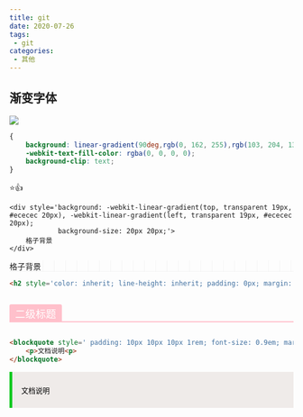 ```yaml
---
title: git
date: 2020-07-26
tags:
 - git
categories: 
 - 其他
---
```




## 渐变字体

![](F:\learning\lulala-s-Blog\.vuepress\public\images\image-20200725180146259.png)

```css
{
	background: linear-gradient(90deg,rgb(0, 162, 255),rgb(103, 204, 134));
    -webkit-text-fill-color: rgba(0, 0, 0, 0);
    background-clip: text;
}
```

⭐👍

```
<div style='background: -webkit-linear-gradient(top, transparent 19px, #ececec 20px), -webkit-linear-gradient(left, transparent 19px, #ececec 20px);
            background-size: 20px 20px;'>
    格子背景
</div>
```

<div style='background: -webkit-linear-gradient(top, transparent 19px, #ececec 20px), -webkit-linear-gradient(left, transparent 19px, #ececec 20px);
            background-size: 20px 20px;'>
    格子背景
</div>

```html
<h2 style='color: inherit; line-height: inherit; padding: 0px; margin: 1.6em 0px; font-weight: bold; border-bottom: 2px solid pink; font-size: 1.3em;'><span style='font-size: inherit; line-height: inherit; margin: 0px; display: inline-block; font-weight: normal; background: pink; color: rgb(255, 255, 255); padding: 3px 10px 1px; border-top-right-radius: 3px; border-top-left-radius: 3px; margin-right: 3px;'>二级标题</span></h2>
```

<h2 style='color: inherit; line-height: inherit; padding: 0px; margin: 1.6em 0px; font-weight: bold; border-bottom: 2px solid pink; font-size: 1.3em;'><span style='font-size: inherit; line-height: inherit; margin: 0px; display: inline-block; font-weight: normal; background: pink; color: rgb(255, 255, 255); padding: 3px 10px 1px; border-top-right-radius: 3px; border-top-left-radius: 3px; margin-right: 3px;'>二级标题</span></h2>

```html
<blockquote style=' padding: 10px 10px 10px 1rem; font-size: 0.9em; margin: 1em 0px; color: rgb(0, 0, 0); border-left: 5px solid #10c921; background: rgb(239, 235, 233);'>
    <p>文档说明<p>
</blockquote>
```

<blockquote style=' padding: 10px 10px 10px 1rem; font-size: 0.9em; margin: 1em 0px; color: rgb(0, 0, 0); border-left: 5px solid #10c921; background: rgb(239, 235, 233);'>
    <p>文档说明<p>
</blockquote>